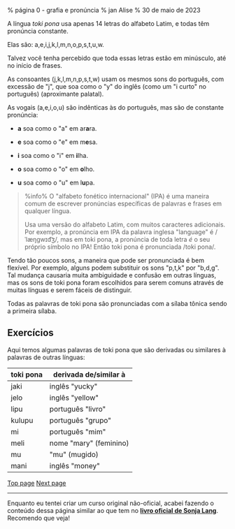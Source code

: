 % página 0 - grafia e pronúncia
% jan Alise
% 30 de maio de 2023

A língua *toki pona* usa apenas 14 letras do alfabeto Latim, e todas têm
pronúncia constante.

Elas são: a,e,i,j,k,l,m,n,o,p,s,t,u,w.

Talvez você tenha percebido que toda essas letras estão em minúsculo, até no
início de frases.

As consoantes (j,k,l,m,n,p,s,t,w) usam os mesmos sons do português, com
excessão de "j", que soa como o "y" do inglês (como um "i curto" no português)
(aproximante palatal).

As vogais (a,e,i,o,u) são indênticas às do português, mas são de constante pronúncia:

* **a** soa como o "a" em ar**a**ra.

* **e** soa como o "e" em m**e**sa.

* **i** soa como o "i" em **i**lha.

* **o** soa como o "o" em **o**lho.

* **u** soa como o "u" em l**u**pa.

> %info%
> O "alfabeto fonético internacional" (IPA) é uma maneira comum de escrever
> pronúncias específicas de palavras e frases em qualquer língua.
>
> Usa uma versão do alfabeto Latim, com muitos caracteres adicionais. Por
> exemplo, a pronúncia em IPA da palavra inglesa "language" é /ˈlæŋɡwɪd͡ʒ/, mas
> em toki pona, a pronúncia de toda letra _é_ o seu próprio símbolo no IPA!
> Então toki pona é pronunciada /toki pona/.

Tendo tão poucos sons, a maneira que pode ser pronunciada é bem flexível. Por
exemplo, alguns podem substituir os sons "p,t,k" por "b,d,g". Tal mudança
causaria muita ambiguidade e confusão em outras línguas, mas os sons de toki
pona foram escolhidos para serem comuns através de muitas línguas e serem
fáceis de distinguir.

Todas as palavras de toki pona são pronunciadas com a sílaba tônica sendo a
primeira sílaba.

## Exercícios

Aqui temos algumas palavras de toki pona que são derivadas ou similares à
palavras de outras línguas:

| toki pona | derivada de/similar à  |
|-----------|------------------------|
| jaki      | inglês "yucky"         |
| jelo      | inglês "yellow"        |
| lipu      | português "livro"      |
| kulupu    | português "grupo"      |
| mi        | português "mim"        |
| meli      | nome "mary" (feminino) |
| mu        | "mu" (mugido)          |
| mani      | inglês "money"         |

[Top page](index.html) [Next page](1.html)

---

Enquanto eu tentei criar um curso original não-oficial, acabei fazendo o
conteúdo dessa página similar ao que tem no
[**livro oficial de Sonja Lang**](https://tokipona.org/). Recomendo que veja!
